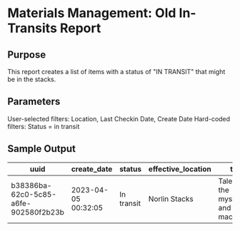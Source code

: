 # Materials Management: Old In-Transits Report 

## Purpose
This report creates a list of items with a status of "IN TRANSIT" that might be in the stacks. 

## Parameters
User-selected filters: Location, Last Checkin Date, Create Date
Hard-coded filters: Status = in transit

## Sample Output
| uuid                                 | create_date         | status     | effective_location | title                                | instance_call_number | item_call_number  | last_checkin_date   |
|--------------------------------------|---------------------|------------|--------------------|--------------------------------------|----------------------|-------------------|---------------------|
| b38386ba-62c0-5c85-a6fe-902580f2b23b | 2023-04-05 00:32:05 | In transit | Norlin Stacks      | Tales of the mysterious and macabre. | PR6003.L3 A6 1967    | PR6003.L3 A6 1967 | 2023-04-25 07:56:22 |
